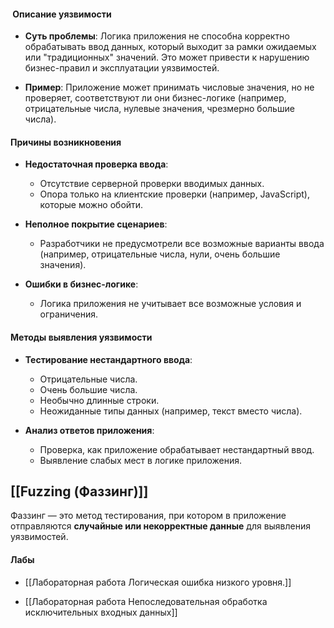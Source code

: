 
####  Описание уязвимости

- **Суть проблемы**: Логика приложения не способна корректно обрабатывать ввод данных, который выходит за рамки ожидаемых или "традиционных" значений. Это может привести к нарушению бизнес-правил и эксплуатации уязвимостей.
    
- **Пример**: Приложение может принимать числовые значения, но не проверяет, соответствуют ли они бизнес-логике (например, отрицательные числа, нулевые значения, чрезмерно большие числа).

#### **Причины возникновения**

- **Недостаточная проверка ввода**:
    - Отсутствие серверной проверки вводимых данных.
    - Опора только на клиентские проверки (например, JavaScript), которые можно обойти.

- **Неполное покрытие сценариев**:
    - Разработчики не предусмотрели все возможные варианты ввода (например, отрицательные числа, нули, очень большие значения).

- **Ошибки в бизнес-логике**:
    - Логика приложения не учитывает все возможные условия и ограничения.

#### **Методы выявления уязвимости**

- **Тестирование нестандартного ввода**:
	- Отрицательные числа.
	- Очень большие числа.
	- Необычно длинные строки.
	- Неожиданные типы данных (например, текст вместо числа).

- **Анализ ответов приложения**:
    - Проверка, как приложение обрабатывает нестандартный ввод.
    - Выявление слабых мест в логике приложения.


## [[Fuzzing (Фаззинг)]]
Фаззинг — это метод тестирования, при котором в приложение отправляются **случайные или некорректные данные** для выявления уязвимостей.


#### Лабы
- [[Лабораторная работа Логическая ошибка низкого уровня.]]

- [[Лабораторная работа Непоследовательная обработка исключительных входных данных]]